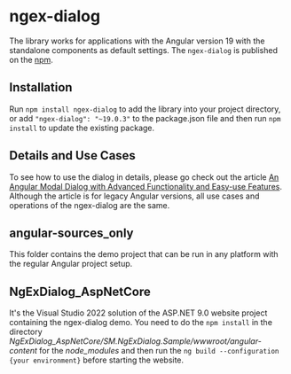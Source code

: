 # ngex-dialog

The library works for applications with the Angular version 19 with the standalone components as default settings. The `ngex-dialog` is published on the [npm](https://www.npmjs.com/package/ngex-dialog).

## Installation

Run `npm install ngex-dialog` to add the library into your project directory, or add `"ngex-dialog": "~19.0.3"` to the package.json file and then run `npm install` to update the existing package.

## Details and Use Cases

To see how to use the dialog in details, please go check out the article [An Angular Modal Dialog with Advanced Functionality and Easy-use Features](https://www.codeproject.com/Articles/1179258/An-Angular-Modal-Dialog-with-Advanced-Functionalit). Although the article is for legacy Angular versions, all use cases and operations of the ngex-dialog are the same.

## angular-sources_only

This folder contains the demo project that can be run in any platform with the regular Angular project setup.

## NgExDialog_AspNetCore

It's the Visual Studio 2022 solution of the ASP.NET 9.0 website project containing the ngex-dialog demo. You need to do the `npm install` in the directory *NgExDialog_AspNetCore/SM.NgExDialog.Sample/wwwroot/angular-content* for the *node_modules* and then run the `ng build --configuration {your environment}` before starting the website. 
